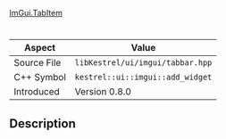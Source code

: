 [ImGui.TabItem](index.md)
# 
| Aspect | Value |
| --- | --- |
| Source File | `libKestrel/ui/imgui/tabbar.hpp` |
| C++ Symbol | `kestrel::ui::imgui::add_widget` |
| Introduced | Version 0.8.0 |
## Description
